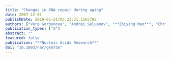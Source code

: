 ```yaml
---
title: "Changes in DNA repair during aging"
date: 2007-12-01
publishDate: 2019-05-21T05:23:31.156578Z
authors: ["Vera Gorbunova", "Andrei Seluanov", "**Zhiyong Mao**", "Christpher Hine"]
publication_types: ["2"]
abstract: ""
featured: false
publication: "**Nucleic Acids Research**"
doi: "10.1093/nar/gkm756"
---
```


